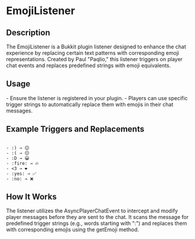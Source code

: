 <h1>
EmojiListener</h1>
<h2>Description</h2> 
The EmojiListener is a Bukkit plugin listener designed to enhance the chat experience by replacing certain text patterns with corresponding emoji representations. Created by Paul "Paqlio," this listener triggers on player chat events and replaces predefined strings with emoji equivalents.

<h2>Usage</h2>
- Ensure the listener is registered in your plugin.
- Players can use specific trigger strings to automatically replace them with emojis in their chat messages.

<h2>Example Triggers and Replacements</h2>
<code>
- :) → 😊
- :( → 😔
- :D → 😀
- :fire: → 🔥
- <3 → ❤️
- :yes: → ✅
- :no: → ❌ 
</code>
<h2> How It Works </h2>
The listener utilizes the AsyncPlayerChatEvent to intercept and modify player messages before they are sent to the chat. It scans the message for predefined trigger strings (e.g., words starting with ":") and replaces them with corresponding emojis using the getEmoji method.
